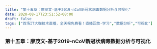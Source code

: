 ```yaml
---
title: "第十五章：廖茂文-基于2019-nCoV新冠状病毒数据分析与可视化"
date: 2020-08-17T23:51:52+08:00
draft: false
tags: ["百场IT大咖技术直播，全天候免费看！直播回放-学习","数据分析","可视化"]
---
```



### 第十五章：廖茂文-基于2019-nCoV新冠状病毒数据分析与可视化